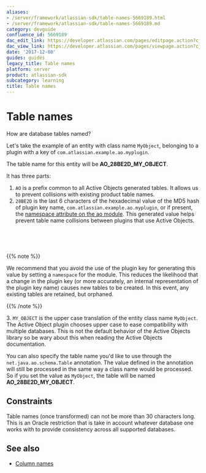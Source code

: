 ```yaml
---
aliases:
- /server/framework/atlassian-sdk/table-names-5669189.html
- /server/framework/atlassian-sdk/table-names-5669189.md
category: devguide
confluence_id: 5669189
dac_edit_link: https://developer.atlassian.com/pages/editpage.action?cjm=wozere&pageId=5669189
dac_view_link: https://developer.atlassian.com/pages/viewpage.action?cjm=wozere&pageId=5669189
date: '2017-12-08'
guides: guides
legacy_title: Table names
platform: server
product: atlassian-sdk
subcategory: learning
title: Table names
---
```

# Table names

How are database tables named? 

Let's take the example of an entity with class name `MyObject`, belonging to a plugin with a key of `com.atlassian.example.ao.myplugin`.

The table name for this entity will be **AO\_28BE2D\_MY\_OBJECT**.

It has three parts:

1.  `AO` is a prefix common to all Active Objects generated tables. It allows us to prevent collisions with existing product table names.
2.  `28BE2D` is the last 6 characters of the hexadecimal value of the MD5 hash of plugin key name, `com.atlassian.example.ao.myplugin`, or if present,  the [namespace attribute on the ao module](/server/framework/atlassian-sdk/active-objects-plugin-module). This generated value helps prevent table name collisions between plugins that use Active Objects.

 

 

{{% note %}}

We recommend that you avoid the use of the plugin key for generating this value by setting a `namespace` for the module. This reduces the likelihood that a change in the plugin key (or more accurately, an internal representation of the plugin key name) causes new tables to be created. In this event, any existing tables are retained, but orphaned.

{{% /note %}}

3. `MY_OBJECT` is the upper case translation of the entity class name `MyObject`. The Active Object plugin chooses upper case to ease compatibility with multiple databases. This is not the default behavior of the Active Objects library so be wary about this when reading the Active Objects documentation.

You can also specify the table name you'd like to use through the `net.java.ao.schema.Table` annotation. The value defined in the annotation will still be processed in the same way a class name would be processed. So if you set the value as `MyObject`, the table will be named **AO\_28BE2D\_MY\_OBJECT**.

## Constraints

Table names (once transformed) can not be more than 30 characters long. This is an Oracle restriction that is take in account whatever database one works with to provide consistency across all supported databases.

## See also

-   [Column names](/server/framework/atlassian-sdk/column-names)






























































































































































































































































